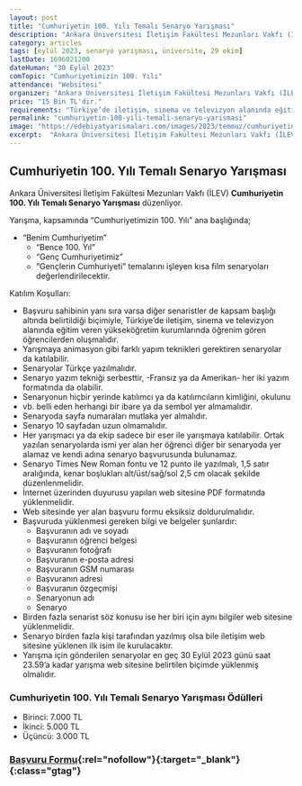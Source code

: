 ```yaml
---
layout: post
title: "Cumhuriyetin 100. Yılı Temalı Senaryo Yarışması"
description: "Ankara Üniversitesi İletişim Fakültesi Mezunları Vakfı (İLEV) 'Cumhuriyetin 100. Yılı Temalı Senaryo Yarışması' düzenliyor."
category: articles
tags: [eylül 2023, senaryo yarışması, üniversite, 29 ekim]
lastDate: 1696021200
dateHuman: "30 Eylül 2023"
comTopic: "Cumhuriyetimizin 100. Yılı"
attendance: "Websitesi"
organizer: "Ankara Üniversitesi İletişim Fakültesi Mezunları Vakfı (İLEV)"
price: "15 Bin TL'dir."
requirements: "Türkiye’de iletişim, sinema ve televizyon alanında eğitim veren yükseköğretim kurumlarında öğrenim gören öğrenciler katılabilir."
permalink: "cumhuriyetin-100-yili-temali-senaryo-yarismasi"
image: "https://edebiyatyarismalari.com/images/2023/temmuz/cumhuriyetin-100-yili-temali-senaryo-yarismasi.jpg"
excerpt:  "Ankara Üniversitesi İletişim Fakültesi Mezunları Vakfı (İLEV) <strong> Cumhuriyetin 100. Yılı Temalı Senaryo Yarışması </strong> düzenliyor."
---
```


## Cumhuriyetin 100. Yılı Temalı Senaryo Yarışması
Ankara Üniversitesi İletişim Fakültesi Mezunları Vakfı (İLEV) **Cumhuriyetin 100. Yılı Temalı Senaryo Yarışması** düzenliyor.  

Yarışma, kapsamında “Cumhuriyetimizin 100. Yılı” ana başlığında;
- “Benim Cumhuriyetim”
    - “Bence 100. Yıl”
    - “Genç Cumhuriyetimiz”
    - “Gençlerin Cumhuriyeti” temalarını işleyen kısa film senaryoları değerlendirilecektir.

Katılım Koşulları:
- Başvuru sahibinin yanı sıra varsa diğer senaristler de kapsam başlığı altında belirtildiği biçimiyle, Türkiye’de iletişim, sinema ve televizyon alanında eğitim veren yükseköğretim kurumlarında öğrenim gören öğrencilerden oluşmalıdır.
- Yarışmaya animasyon gibi farklı yapım teknikleri gerektiren senaryolar da katılabilir.
- Senaryolar Türkçe yazılmalıdır.
- Senaryo yazım tekniği serbesttir, -Fransız ya da Amerikan- her iki yazım formatında da olabilir.
- Senaryonun hiçbir yerinde katılımcı ya da katılımcıların kimliğini, okulunu      
- vb. belli eden herhangi bir ibare ya da sembol yer almamalıdır.
- Senaryoda sayfa numaraları mutlaka yer almalıdır.
- Senaryo 10 sayfadan uzun olmamalıdır.
- Her yarışmacı ya da ekip sadece bir eser ile yarışmaya katılabilir. Ortak yazılan senaryolarda ismi yer alan her öğrenci diğer bir senaryoda yer alamaz ve kendi adına senaryo başvurusunda bulunamaz.
- Senaryo Times New Roman fontu ve 12 punto ile yazılmalı, 1,5 satır aralığında, kenar boşlukları alt/üst/sağ/sol 2,5 cm olacak şekilde düzenlenmelidir.
- İnternet üzerinden duyurusu yapılan web sitesine PDF formatında yüklenmelidir.   
- Web sitesinde yer alan başvuru formu eksiksiz doldurulmalıdır.
- Başvuruda yüklenmesi gereken bilgi ve belgeler şunlardır:  
    - Başvuranın adı ve soyadı
    - Başvuranın öğrenci belgesi
    - Başvuranın fotoğrafı
    - Başvuranın e-posta adresi
    - Başvuranın GSM numarası
    - Başvuranın adresi
    - Başvuranın özgeçmişi
    - Senaryonun adı
    - Senaryo
- Birden fazla senarist söz konusu ise her biri için aynı bilgiler web sitesine yüklenmelidir.
- Senaryo birden fazla kişi tarafından yazılmış olsa bile iletişim web sitesine yüklenen ilk isim ile kurulacaktır.
- Yarışma için gönderilen senaryolar en geç 30 Eylül 2023 günü saat 23.59’a kadar yarışma web sitesine belirtilen biçimde yüklenmiş olmalıdır.


### Cumhuriyetin 100. Yılı Temalı Senaryo Yarışması Ödülleri
- Birinci: 7.000 TL
- İkinci: 5.000 TL
- Üçüncü: 3.000 TL 



### [Başvuru Formu](https://ilev.org.tr/cumhuriyetin100yili/?ref=edebiyatyarismalari.com){:rel="nofollow"}{:target="_blank"}{:class="gtag"}
